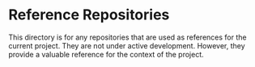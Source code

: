 # Reference Repositories

This directory is for any repositories that are used as references for the current project. They are not under active development. However, they provide a valuable reference for the context of the project.